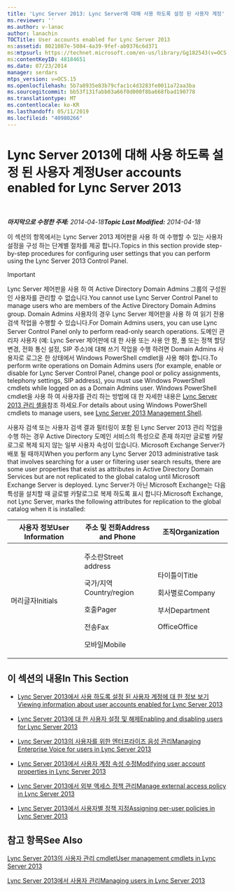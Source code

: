 ```yaml
---
title: 'Lync Server 2013: Lync Server에 대해 사용 하도록 설정 된 사용자 계정'
ms.reviewer: ''
ms.author: v-lanac
author: lanachin
TOCTitle: User accounts enabled for Lync Server 2013
ms:assetid: 8021087e-5084-4a39-9fef-ab9376c6d371
ms:mtpsurl: https://technet.microsoft.com/en-us/library/Gg182543(v=OCS.15)
ms:contentKeyID: 48184651
ms.date: 07/23/2014
manager: serdars
mtps_version: v=OCS.15
ms.openlocfilehash: 5b7a8935e83b79cfac1c4d3283fe0011a72aa3ba
ms.sourcegitcommit: bb53f131fabb03a66f0d000f8ba668fbad190778
ms.translationtype: MT
ms.contentlocale: ko-KR
ms.lasthandoff: 05/11/2019
ms.locfileid: "40980266"
---
```

<div data-xmlns="http://www.w3.org/1999/xhtml">

<div class="topic" data-xmlns="http://www.w3.org/1999/xhtml" data-msxsl="urn:schemas-microsoft-com:xslt" data-cs="http://msdn.microsoft.com/en-us/">

<div data-asp="http://msdn2.microsoft.com/asp">

# <a name="user-accounts-enabled-for-lync-server-2013"></a><span data-ttu-id="4d403-102">Lync Server 2013에 대해 사용 하도록 설정 된 사용자 계정</span><span class="sxs-lookup"><span data-stu-id="4d403-102">User accounts enabled for Lync Server 2013</span></span>

</div>

<div id="mainSection">

<div id="mainBody">

<span> </span>

<span data-ttu-id="4d403-103">_**마지막으로 수정한 주제:** 2014-04-18_</span><span class="sxs-lookup"><span data-stu-id="4d403-103">_**Topic Last Modified:** 2014-04-18_</span></span>

<span data-ttu-id="4d403-104">이 섹션의 항목에서는 Lync Server 2013 제어판을 사용 하 여 수행할 수 있는 사용자 설정을 구성 하는 단계별 절차를 제공 합니다.</span><span class="sxs-lookup"><span data-stu-id="4d403-104">Topics in this section provide step-by-step procedures for configuring user settings that you can perform using the Lync Server 2013 Control Panel.</span></span>

<div>


> [!IMPORTANT]  
> <span data-ttu-id="4d403-105">Lync Server 제어판을 사용 하 여 Active Directory Domain Admins 그룹의 구성원 인 사용자를 관리할 수 없습니다.</span><span class="sxs-lookup"><span data-stu-id="4d403-105">You cannot use Lync Server Control Panel to manage users who are members of the Active Directory Domain Admins group.</span></span> <span data-ttu-id="4d403-106">Domain Admins 사용자의 경우 Lync Server 제어판을 사용 하 여 읽기 전용 검색 작업을 수행할 수 있습니다.</span><span class="sxs-lookup"><span data-stu-id="4d403-106">For Domain Admins users, you can use Lync Server Control Panel only to perform read-only search operations.</span></span> <span data-ttu-id="4d403-107">도메인 관리자 사용자 (예: Lync Server 제어판에 대 한 사용 또는 사용 안 함, 풀 또는 정책 할당 변경, 전화 통신 설정, SIP 주소)에 대해 쓰기 작업을 수행 하려면 Domain Admins 사용자로 로그온 한 상태에서 Windows PowerShell cmdlet을 사용 해야 합니다.</span><span class="sxs-lookup"><span data-stu-id="4d403-107">To perform write operations on Domain Admins users (for example, enable or disable for Lync Server Control Panel, change pool or policy assignments, telephony settings, SIP address), you must use Windows PowerShell cmdlets while logged on as a Domain Admins user.</span></span> <span data-ttu-id="4d403-108">Windows PowerShell cmdlet을 사용 하 여 사용자를 관리 하는 방법에 대 한 자세한 내용은 <A href="lync-server-2013-lync-server-management-shell.md">Lync Server 2013 관리 셸을</A>참조 하세요.</span><span class="sxs-lookup"><span data-stu-id="4d403-108">For details about using Windows PowerShell cmdlets to manage users, see <A href="lync-server-2013-lync-server-management-shell.md">Lync Server 2013 Management Shell</A>.</span></span>



</div>

<span data-ttu-id="4d403-109">사용자 검색 또는 사용자 검색 결과 필터링이 포함 된 Lync Server 2013 관리 작업을 수행 하는 경우 Active Directory 도메인 서비스의 특성으로 존재 하지만 글로벌 카탈로그로 복제 되지 않는 일부 사용자 속성이 있습니다. Microsoft Exchange Server가 배포 될 때까지</span><span class="sxs-lookup"><span data-stu-id="4d403-109">When you perform any Lync Server 2013 administrative task that involves searching for a user or filtering user search results, there are some user properties that exist as attributes in Active Directory Domain Services but are not replicated to the global catalog until Microsoft Exchange Server is deployed.</span></span> <span data-ttu-id="4d403-110">Lync Server가 아닌 Microsoft Exchange는 다음 특성을 설치할 때 글로벌 카탈로그로 복제 하도록 표시 합니다.</span><span class="sxs-lookup"><span data-stu-id="4d403-110">Microsoft Exchange, not Lync Server, marks the following attributes for replication to the global catalog when it is installed:</span></span>


<table>
<colgroup>
<col style="width: 33%" />
<col style="width: 33%" />
<col style="width: 33%" />
</colgroup>
<thead>
<tr class="header">
<th><span data-ttu-id="4d403-111">사용자 정보</span><span class="sxs-lookup"><span data-stu-id="4d403-111">User Information</span></span></th>
<th><span data-ttu-id="4d403-112">주소 및 전화</span><span class="sxs-lookup"><span data-stu-id="4d403-112">Address and Phone</span></span></th>
<th><span data-ttu-id="4d403-113">조직</span><span class="sxs-lookup"><span data-stu-id="4d403-113">Organization</span></span></th>
</tr>
</thead>
<tbody>
<tr class="odd">
<td><p><span data-ttu-id="4d403-114">머리글자</span><span class="sxs-lookup"><span data-stu-id="4d403-114">Initials</span></span></p></td>
<td><p><span data-ttu-id="4d403-115">주소란</span><span class="sxs-lookup"><span data-stu-id="4d403-115">Street address</span></span></p>
<p><span data-ttu-id="4d403-116">국가/지역</span><span class="sxs-lookup"><span data-stu-id="4d403-116">Country/region</span></span></p>
<p><span data-ttu-id="4d403-117">호출</span><span class="sxs-lookup"><span data-stu-id="4d403-117">Pager</span></span></p>
<p><span data-ttu-id="4d403-118">전송</span><span class="sxs-lookup"><span data-stu-id="4d403-118">Fax</span></span></p>
<p><span data-ttu-id="4d403-119">모바일</span><span class="sxs-lookup"><span data-stu-id="4d403-119">Mobile</span></span></p></td>
<td><p><span data-ttu-id="4d403-120">타이틀이</span><span class="sxs-lookup"><span data-stu-id="4d403-120">Title</span></span></p>
<p><span data-ttu-id="4d403-121">회사별로</span><span class="sxs-lookup"><span data-stu-id="4d403-121">Company</span></span></p>
<p><span data-ttu-id="4d403-122">부서</span><span class="sxs-lookup"><span data-stu-id="4d403-122">Department</span></span></p>
<p><span data-ttu-id="4d403-123">Office</span><span class="sxs-lookup"><span data-stu-id="4d403-123">Office</span></span></p></td>
</tr>
</tbody>
</table>


<div>

## <a name="in-this-section"></a><span data-ttu-id="4d403-124">이 섹션의 내용</span><span class="sxs-lookup"><span data-stu-id="4d403-124">In This Section</span></span>

  - [<span data-ttu-id="4d403-125">Lync Server 2013에서 사용 하도록 설정 된 사용자 계정에 대 한 정보 보기</span><span class="sxs-lookup"><span data-stu-id="4d403-125">Viewing information about user accounts enabled for Lync Server 2013</span></span>](lync-server-2013-viewing-information-about-user-accounts-enabled-for-lync-server.md)

  - [<span data-ttu-id="4d403-126">Lync Server 2013에 대 한 사용자 설정 및 해제</span><span class="sxs-lookup"><span data-stu-id="4d403-126">Enabling and disabling users for Lync Server 2013</span></span>](lync-server-2013-enabling-and-disabling-users-for-lync-server.md)

  - [<span data-ttu-id="4d403-127">Lync Server 2013의 사용자를 위한 엔터프라이즈 음성 관리</span><span class="sxs-lookup"><span data-stu-id="4d403-127">Managing Enterprise Voice for users in Lync Server 2013</span></span>](lync-server-2013-managing-enterprise-voice-for-users.md)

  - [<span data-ttu-id="4d403-128">Lync Server 2013에서 사용자 계정 속성 수정</span><span class="sxs-lookup"><span data-stu-id="4d403-128">Modifying user account properties in Lync Server 2013</span></span>](lync-server-2013-modifying-user-account-properties.md)

  - [<span data-ttu-id="4d403-129">Lync Server 2013에서 외부 액세스 정책 관리</span><span class="sxs-lookup"><span data-stu-id="4d403-129">Manage external access policy in Lync Server 2013</span></span>](lync-server-2013-manage-external-access-policy-for-your-organization.md)

  - [<span data-ttu-id="4d403-130">Lync Server 2013에서 사용자별 정책 지정</span><span class="sxs-lookup"><span data-stu-id="4d403-130">Assigning per-user policies in Lync Server 2013</span></span>](lync-server-2013-assigning-per-user-policies.md)

</div>

<div>

## <a name="see-also"></a><span data-ttu-id="4d403-131">참고 항목</span><span class="sxs-lookup"><span data-stu-id="4d403-131">See Also</span></span>


[<span data-ttu-id="4d403-132">Lync Server 2013의 사용자 관리 cmdlet</span><span class="sxs-lookup"><span data-stu-id="4d403-132">User management cmdlets in Lync Server 2013</span></span>](lync-server-2013-user-management-cmdlets.md)  


[<span data-ttu-id="4d403-133">Lync Server 2013에서 사용자 관리</span><span class="sxs-lookup"><span data-stu-id="4d403-133">Managing users in Lync Server 2013</span></span>](lync-server-2013-managing-users-in-lync-server.md)  
  

</div>

</div>

<span> </span>

</div>

</div>

</div>


